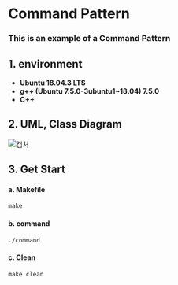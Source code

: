 # Command Pattern

### This is an example of a Command Pattern 

## 1. environment

- **Ubuntu 18.04.3 LTS**
- **g++ (Ubuntu 7.5.0-3ubuntu1~18.04) 7.5.0**
- **C++**

## 2. UML, Class Diagram

![캡처](https://user-images.githubusercontent.com/65533287/109951888-93ae5280-7d21-11eb-8730-940d106bb070.PNG)

## 3. Get Start

#### a. Makefile

```
make
```

#### b. command

```
./command
```

#### c. Clean

```
make clean
```

